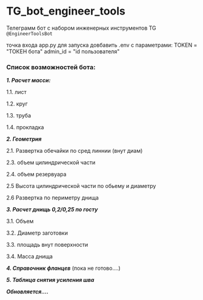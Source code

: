 # TG_bot_engineer_tools
Телеграмм бот с набором инженерных инструментов TG `@EngineerToolsBot`

точка входа app.py
для запуска довбавить .env c параметрами:
TOKEN = "ТОКЕН бота"
admin_id = "id пользователя"

### Список возможностей бота:

**_1. Расчет масси:_**

1.1. лист

1.2. круг

1.3. труба

1.4. прокладка

**_2. Геометрия_**

2.1. Развертка обечайки по сред линнии (внут диам)

2.3. объем цилиндрической части

2.4. объем резервуара

2.5 Высота цилиндрической части по обьему и диаметру

2.6 Развертка по периметру днища

**_3. Расчет днищь 0,2/0,25 по госту_**

3.1. Объем

3.2. Диаметр заготовки

3.3. площадь внут поверхности

3.4. Масса днища

_**4. Справочник фланцев**_ (пока не готово....)

**_5. Таблица снятия усиления шва_**


**_Обновляется...._**
